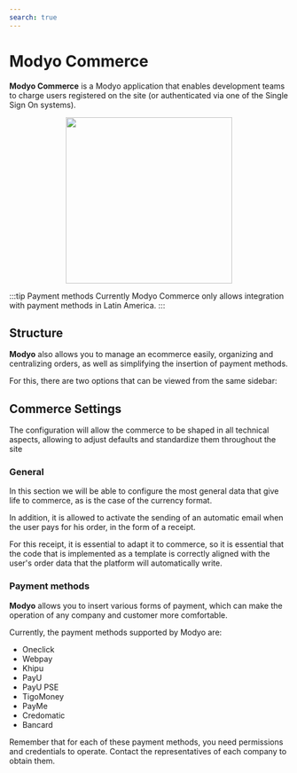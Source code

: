 ```yaml
---
search: true
---
```


# Modyo Commerce
**Modyo Commerce** is a Modyo application that enables development teams to charge users registered on the site (or authenticated via one of the Single Sign On systems).

<img src="/assets/img/commerce/header.jpg" style="margin: auto; width: 300px; display: block;">

:::tip Payment methods
Currently Modyo Commerce only allows integration with payment methods in Latin America.
:::

## Structure

**Modyo** also allows you to manage an ecommerce easily, organizing and centralizing orders, as well as simplifying the insertion of payment methods.

For this, there are two options that can be viewed from the same sidebar:

## Commerce Settings

The configuration will allow the commerce to be shaped in all technical aspects, allowing to adjust defaults and standardize them throughout the site

### General

In this section we will be able to configure the most general data that give life to commerce, as is the case of the currency format.

In addition, it is allowed to activate the sending of an automatic email when the user pays for his order, in the form of a receipt.

For this receipt, it is essential to adapt it to commerce, so it is essential that the code that is implemented as a template is correctly aligned with the user's order data that the platform will automatically write.

### Payment methods

**Modyo** allows you to insert various forms of payment, which can make the operation of any company and customer more comfortable.

Currently, the payment methods supported by Modyo are:

- Oneclick
- Webpay
- Khipu
- PayU
- PayU PSE
- TigoMoney
- PayMe
- Credomatic
- Bancard

Remember that for each of these payment methods, you need permissions and credentials to operate. Contact the representatives of each company to obtain them.

